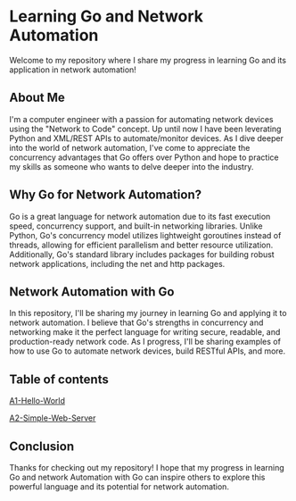 # Learning Go and Network Automation
Welcome to my repository where I share my progress in learning Go and its application in network automation!

## About Me
I'm a computer engineer with a passion for automating network devices using the "Network to Code" concept. Up until now I have been leverating Python and XML/REST APIs to automate/monitor devices. As I dive deeper into the world of network automation, I've come to appreciate the concurrency advantages that Go offers over Python and hope to practice my skills as someone who wants to delve deeper into the industry.

## Why Go for Network Automation?
Go is a great language for network automation due to its fast execution speed, concurrency support, and built-in networking libraries. Unlike Python, Go's concurrency model utilizes lightweight goroutines instead of threads, allowing for efficient parallelism and better resource utilization. Additionally, Go's standard library includes packages for building robust network applications, including the net and http packages.

## Network Automation with Go
In this repository, I'll be sharing my journey in learning Go and applying it to network automation. I believe that Go's strengths in concurrency and networking make it the perfect language for writing secure, readable, and production-ready network code. As I progress, I'll be sharing examples of how to use Go to automate network devices, build RESTful APIs, and more.

## Table of contents
[A1-Hello-World](A1-Hello-World)

[A2-Simple-Web-Server](A2-Simple-Web-Server)


## Conclusion
Thanks for checking out my repository! I hope that my progress in learning Go and network Automation with Go can inspire others to explore this powerful language and its potential for network automation.